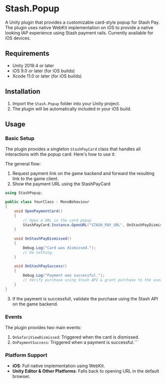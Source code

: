 # Stash.Popup

A Unity plugin that provides a customizable card-style popup for Stash Pay. The plugin uses native WebKit implementation on iOS to provide a native looking
IAP experience using Stash payment rails. Currently available for iOS devices.

## Requirements

- Unity 2019.4 or later
- iOS 9.0 or later (for iOS builds)
- Xcode 11.0 or later (for iOS builds)

## Installation

1. Import the `Stash.Popup` folder into your Unity project.
2. The plugin will be automatically included in your iOS build.

## Usage

### Basic Setup

The plugin provides a singleton `StashPayCard` class that handles all interactions with the popup card. Here's how to use it:

The general flow:

1. Request payment link on the game backend and forward the resulting link to the game client.
2. Show the payment URL using the StashPayCard

```csharp
using StashPopup;

public class YourClass : MonoBehaviour
{  
    void OpenPaymentCard()
    {
        // Open a URL in the card popup
        StashPayCard.Instance.OpenURL("STASH_PAY_URL", OnStashPayDismissed, OnStashPaySuccess);
    }
    
    void OnStashPayDismissed()
    {
        Debug.Log("Card was dismissed.");
        // Do nothing.
    }
    
    void OnStashPaySuccess()
    {
        Debug.Log("Payment was successful.");
        // Verify purchase using Stash API & grant purchase to the user.
    }
}
```

3. If the payment is successfull, validate the purchase using the Stash API on the game backend.

### Events

The plugin provides two main events:

1. `OnSafariViewDismissed`: Triggered when the card is dismissed.
2. `OnPaymentSuccess`: Triggered when a payment is successful.```

### Platform Support

- **iOS**: Full native implementation using WebKit.
- **Unity Editor & Other Platforms**: Falls back to opening URL in the default browser.

